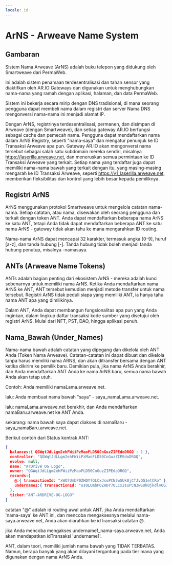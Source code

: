 ```yaml
---
locale: id
---
```


# ArNS - Arweave Name System
## Gambaran
Sistem Nama Arweave (ArNS) adalah buku telepon yang didukung oleh Smartweave dari PermaWeb.

Ini adalah sistem penamaan terdesentralisasi dan tahan sensor yang diaktifkan oleh AR.IO Gateways dan digunakan untuk menghubungkan nama-nama yang ramah dengan aplikasi, halaman, dan data PermaWeb.

Sistem ini bekerja secara mirip dengan DNS tradisional, di mana seorang pengguna dapat membeli nama dalam registri dan server Nama DNS mengonversi nama-nama ini menjadi alamat IP.

Dengan ArNS, registrinya terdesentralisasi, permanen, dan disimpan di Arweave (dengan Smartweave), dan setiap gateway AR.IO berfungsi sebagai cache dan pemecah nama. Pengguna dapat mendaftarkan nama dalam ArNS Registry, seperti "nama-saya" dan mengatur penunjuk ke ID Transaksi Arweave apa pun. Gateway AR.IO akan mengonversi nama tersebut sebagai salah satu subdomain mereka sendiri, misalnya https://laserilla.arweave.net, dan meneruskan semua permintaan ke ID Transaksi Arweave yang terkait. Setiap nama yang terdaftar juga dapat memiliki nama-nama bawah yang terkait dengan itu, yang masing-masing mengarah ke ID Transaksi Arweave, seperti https://v1_laserilla.arweave.net, memberikan fleksibilitas dan kontrol yang lebih besar kepada pemiliknya.

## Registri ArNS
<!-- // TODO: tautan ke konsep Smartweave // -->

ArNS menggunakan protokol Smartweave untuk mengelola catatan nama-nama. Setiap catatan, atau nama, disewakan oleh seorang pengguna dan terkait dengan token ANT. Anda dapat mendaftarkan beberapa nama ArNS ke satu ANT, tetapi Anda tidak dapat mendaftarkan beberapa ANT ke satu nama ArNS - gateway tidak akan tahu ke mana mengarahkan ID routing.

Nama-nama ArNS dapat mencapai 32 karakter, termasuk angka [0-9], huruf [a-z], dan tanda hubung [-]. Tanda hubung tidak boleh menjadi tanda hubung penutup, misalnya -namasaya.

## ANTs (Arweave Name Tokens)

ANTs adalah bagian penting dari ekosistem ArNS - mereka adalah kunci sebenarnya untuk memiliki nama ArNS. Ketika Anda mendaftarkan nama ArNS ke ANT, ANT tersebut kemudian menjadi metode transfer untuk nama tersebut. Registri ArNS tidak peduli siapa yang memiliki ANT, ia hanya tahu nama ANT apa yang dimilikinya.

Dalam ANT, Anda dapat membangun fungsionalitas apa pun yang Anda inginkan, dalam lingkup daftar transaksi kode sumber yang disetujui oleh registri ArNS. Mulai dari NFT, PST, DAO, hingga aplikasi penuh.

## Nama_Bawah (Under_Names)

Nama-nama bawah adalah catatan yang dipegang dan dikelola oleh ANT Anda (Token Nama Arweave). Catatan-catatan ini dapat dibuat dan dikelola tanpa harus memiliki nama ARNS, dan akan ditransfer bersama dengan ANT ketika dikirim ke pemilik baru. Demikian pula, jika nama ArNS Anda berakhir, dan Anda mendaftarkan ANT Anda ke nama ArNS baru, semua nama bawah Anda akan tetap utuh.

Contoh: Anda memiliki namaLama.arweave.net.

lalu: Anda membuat nama bawah "saya" - saya_namaLama.arweave.net.

lalu: namaLama.arweave.net berakhir, dan Anda mendaftarkan namaBaru.arweave.net ke ANT Anda.

sekarang: nama bawah saya dapat diakses di namaBaru - saya_namaBaru.arweave.net.

Berikut contoh dari Status kontrak ANT:

```json
{
  balances:{ QGWqtJdLLgm2ehFWiiPzMaoFLD50CnGuzZIPEdoDRGQ : 1 },
  controller: "QGWqtJdLLgm2ehFWiiPzMaoFLD50CnGuzZIPEdoDRGQ",
  evolve: null,
  name: "ArDrive OG Logo",
  owner: "QGWqtJdLLgm2ehFWiiPzMaoFLD50CnGuzZIPEdoDRGQ",
  records:{
    @:{ transactionId: "xWQ7UmbP0ZHDY7OLCxJsuPCN3wSUk0jCTJvOG1etCRo" },
    undername1:{ transactionId: "usOLUmbP0ZHDY7OLCxJsuPCN3wSUk0jkdlvOG1etCRo" }
  },
  ticker:"ANT-ARDRIVE-OG-LOGO"
}
```
catatan "@" adalah id routing awal untuk ANT. jika Anda mendaftarkan 'nama-saya' ke ANT ini, dan mencoba mengaksesnya melalui nama-saya.arweave.net, Anda akan diarahkan ke idTransaksi catatan @.

jika Anda mencoba mengakses undername1_nama-saya.arweave.net, Anda akan mendapatkan idTransaksi 'undername1'.

ANT, dalam teori, memiliki jumlah nama bawah yang TIDAK TERBATAS. Namun, berapa banyak yang akan dilayani tergantung pada tier mana yang digunakan dengan nama ArNS Anda.